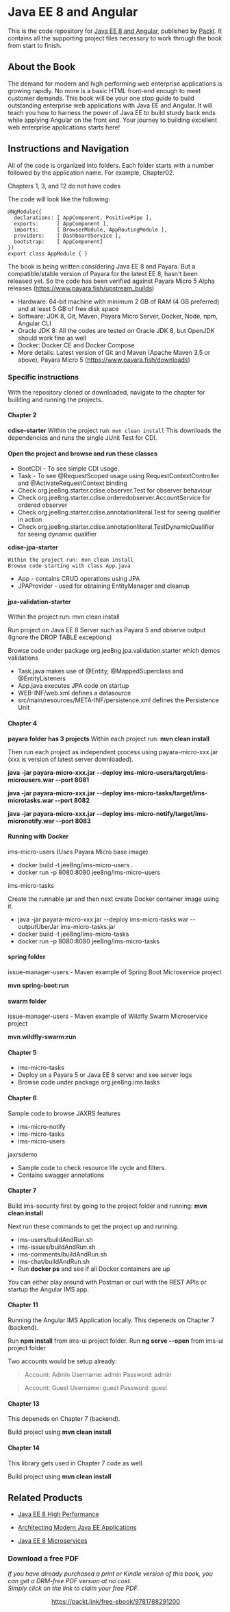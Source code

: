 # Java EE 8 and Angular
This is the code repository for [Java EE 8 and Angular](https://www.packtpub.com/application-development/java-ee-8-and-angular?utm_source=github&utm_medium=repository&utm_campaign=9781788291200), published by [Packt](https://www.packtpub.com/?utm_source=github). It contains all the supporting project files necessary to work through the book from start to finish.
## About the Book
The demand for modern and high performing web enterprise applications is growing rapidly. No more is a basic HTML front-end enough to meet customer demands. This book will be your one stop guide to build outstanding enterprise web applications with Java EE and Angular. It will teach you how to harness the power of Java EE to build sturdy back ends while applying Angular on the front end. Your journey to building excellent web enterprise applications starts here!


## Instructions and Navigation
All of the code is organized into folders. Each folder starts with a number followed by the application name. For example, Chapter02.

Chapters 1, 3, and 12 do not have codes

The code will look like the following:
```
@NgModule({
  declarations: [ AppComponent, PositivePipe ],
  exports:      [ AppComponent ],
  imports:      [ BrowserModule, AppRoutingModule ],  
  providers:    [ DashboardService ],
  bootstrap:    [ AppComponent]
})
export class AppModule { }
```

The book is being written considering Java EE 8 and Payara. But a compatible/stable version of Payara for the latest EE 8, hasn't been released yet. So the code has been verified against Payara Micro 5 Alpha releases (https://www.payara.fish/upstream_builds)

* Hardware: 64-bit machine with minimum 2 GB of RAM (4 GB preferred) and at least 5 GB of free disk space
* Software: JDK 8, Git, Maven, Payara Micro Server, Docker, Node, npm, Angular CLI
* Oracle JDK 8: All the codes are tested on Oracle JDK 8, but OpenJDK should work fine as well
* Docker: Docker CE and Docker Compose
* More details: Latest version of Git and Maven (Apache Maven 3.5 or above), Payara Micro 5 (https://www.payara.fish/downloads)

### Specific instructions

With the repository cloned or downloaded, navigate to the chapter for building and running the projects.

#### Chapter 2 

**cdise-starter**
Within the project run:
`mvn clean install`
This downloads the dependencies and runs the single JUnit Test for CDI.

#### Open the project and browse and run these classes 

* BootCDI - To see simple CDI usage.
* Task - To see @RequestScoped usage using RequestContextController and @ActivateRequestContext binding
* Check org.jee8ng.starter.cdise.observer.Test for observer behaviour
* Check org.jee8ng.starter.cdise.orderedobserver.AccountService for ordered observer
* Check org.jee8ng.starter.cdise.annotationliteral.Test for seeing qualifier in action
* Check org.jee8ng.starter.cdise.annotationliteral.TestDynamicQualifier for seeing dynamic qualifier

**cdise-jpa-starter**
```
Within the project run: mvn clean install
Browse code starting with class App.java
```
* App - contains CRUD operations using JPA
* JPAProvider - used for obtaining EntityManager and cleanup


#### jpa-validation-starter 
Within the project run: mvn clean install

Run project on Java EE 8 Server such as Payara 5 and observe output (Ignore the DROP TABLE exceptions)

Browse code under package org.jee8ng.jpa.validation.starter which demos validations

* Task.java makes use of @Entity, @MappedSuperclass and @EntityListeners
* App.java executes JPA code on startup
* WEB-INF/web.xml defines a datasource
* src/main/resources/META-INF/persistence.xml defines the Persistence Unit

#### Chapter 4 

**payara folder has 3 projects**
Within each project run: **mvn clean install**

Then run each project as independent process using payara-micro-xxx.jar (xxx is version of latest server downloaded).

**java -jar payara-micro-xxx.jar --deploy ims-micro-users/target/ims-microusers.war
--port 8081**

**java -jar payara-micro-xxx.jar --deploy ims-micro-tasks/target/ims-microtasks.war
--port 8082**

**java -jar payara-micro-xxx.jar --deploy ims-micro-notify/target/ims-micronotify.war
--port 8083**


#### Running with Docker ####
ims-micro-users (Uses Payara Micro base image)

* docker build -t jee8ng/ims-micro-users .
* docker run -p 8080:8080 jee8ng/ims-micro-users

ims-micro-tasks

Create the runnable jar and then next create Docker container image using it.

* java -jar payara-micro-xxx.jar --deploy ims-micro-tasks.war --outputUberJar ims-micro-tasks.jar
* docker build -t jee8ng/ims-micro-tasks
* docker run -p 8080:8080 jee8ng/ims-micro-tasks


#### spring folder
issue-manager-users - Maven example of Spring Boot Microservice project

**mvn spring-boot:run**

#### swarm folder
issue-manager-users - Maven example of Wildfly Swarm Microservice project

**mvn wildfly-swarm:run**


#### Chapter 5

* ims-micro-tasks
* Deploy on a Payara 5 or Java EE 8 server and see server logs
* Browse code under package org.jee8ng.ims.tasks


#### Chapter 6

Sample code to browse JAXRS features

* ims-micro-notify
* ims-micro-tasks
* ims-micro-users

jaxrsdemo

* Sample code to check resource life cycle and filters.
* Contains swagger annotations

#### Chapter 7

Build ims-security first by going to the project folder and running:
**mvn clean install**

Next run these commands to get the project up and running.

* ims-users/buildAndRun.sh
* ims-issues/buildAndRun.sh
* ims-comments/buildAndRun.sh
* ims-chat/buildAndRun.sh
* Run **docker ps** and see if all Docker containers are up

You can either play around with Postman or curl with the REST APIs or startup the Angular IMS app.


#### Chapter 11

Running the Angular IMS Application locally. This depeneds on Chapter 7 (backend).

Run **npm install** from ims-ui project folder.
Run **ng serve --open** from ims-ui project folder

Two accounts would be setup already:

>Account: Admin
Username: admin
Password: admin

>Account: Guest
Username: guest
Password: guest


#### Chapter 13 
This depeneds on Chapter 7 (backend).

Build project using **mvn clean install**


#### Chapter 14 
This library gets used in Chapter 7 code as well.

Build project using **mvn clean install**


## Related Products
* [Java EE 8 High Performance](https://www.packtpub.com/application-development/java-ee-8-high-performance?utm_source=github&utm_medium=repository&utm_campaign=9781788473064)

* [Architecting Modern Java EE Applications](https://www.packtpub.com/application-development/architecting-modern-java-ee-applications?utm_source=github&utm_medium=repository&utm_campaign=9781788393850)

* [Java EE 8 Microservices](https://www.packtpub.com/application-development/java-ee-8-microservices?utm_source=github&utm_medium=repository&utm_campaign=9781788475143)
### Download a free PDF

 <i>If you have already purchased a print or Kindle version of this book, you can get a DRM-free PDF version at no cost.<br>Simply click on the link to claim your free PDF.</i>
<p align="center"> <a href="https://packt.link/free-ebook/9781788291200">https://packt.link/free-ebook/9781788291200 </a> </p>